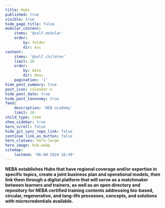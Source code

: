 ```yaml
---
title: Hubs
published: true
visible: true
hide_page_title: false
modular_content:
    items: '@self.modular'
    order:
        by: folder
        dir: asc
content:
    items: '@self.children'
    limit: 10
    order:
        by: date
        dir: desc
    pagination: '1'
hide_post_summary: true
post_icon: calendar-o
hide_post_date: true
hide_post_taxonomy: true
feed:
    description: 'NEB academy'
    limit: 10
child_type: item
show_sidebar: true
hero_scroll: false
hide_git_sync_repo_link: false
continue_link_as_button: false
hero_classes: hero-large
hero_image: hub.webp
sitemap:
    lastmod: '06-08-2024 16:49'
---
```


**NEBA establishes Hubs that have regional coverage and/or expertise in specific topics, create a joint business plan and operational models, then link them through a digital platform that will serve as a matchmaker between learners and trainers, as well as an open directory and repository for NEBA certified training contents addressing bio-based, circular, regenerative, and long-life processes, concepts, and solutions with microcredentials available.**